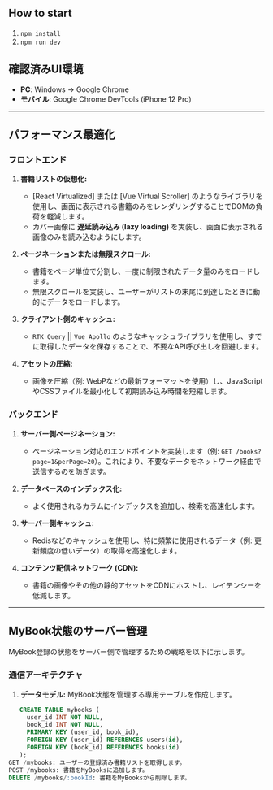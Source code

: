 ## How to start

1. `npm install`
2. `npm run dev`

## 確認済みUI環境

- **PC**: Windows → Google Chrome
- **モバイル**: Google Chrome DevTools (iPhone 12 Pro)

---

## パフォーマンス最適化

### フロントエンド

1. **書籍リストの仮想化:**

   - [React Virtualized] または [Vue Virtual Scroller] のようなライブラリを使用し、画面に表示される書籍のみをレンダリングすることでDOMの負荷を軽減します。
   - カバー画像に **遅延読み込み (lazy loading)** を実装し、画面に表示される画像のみを読み込むようにします。

2. **ページネーションまたは無限スクロール:**

   - 書籍をページ単位で分割し、一度に制限されたデータ量のみをロードします。
   - 無限スクロールを実装し、ユーザーがリストの末尾に到達したときに動的にデータをロードします。

3. **クライアント側のキャッシュ:**

   - `RTK Query` || `Vue Apollo` のようなキャッシュライブラリを使用し、すでに取得したデータを保存することで、不要なAPI呼び出しを回避します。

4. **アセットの圧縮:**
   - 画像を圧縮（例: WebPなどの最新フォーマットを使用）し、JavaScriptやCSSファイルを最小化して初期読み込み時間を短縮します。

### バックエンド

1. **サーバー側ページネーション:**

   - ページネーション対応のエンドポイントを実装します（例: `GET /books?page=1&perPage=20`）。これにより、不要なデータをネットワーク経由で送信するのを防ぎます。

2. **データベースのインデックス化:**

   - よく使用されるカラムにインデックスを追加し、検索を高速化します。

3. **サーバー側キャッシュ:**

   - Redisなどのキャッシュを使用し、特に頻繁に使用されるデータ（例: 更新頻度の低いデータ）の取得を高速化します。

4. **コンテンツ配信ネットワーク (CDN):**
   - 書籍の画像やその他の静的アセットをCDNにホストし、レイテンシーを低減します。

---

## MyBook状態のサーバー管理

MyBook登録の状態をサーバー側で管理するための戦略を以下に示します。

### 通信アーキテクチャ

1. **データモデル:**
   MyBook状態を管理する専用テーブルを作成します。

```sql
   CREATE TABLE mybooks (
     user_id INT NOT NULL,
     book_id INT NOT NULL,
     PRIMARY KEY (user_id, book_id),
     FOREIGN KEY (user_id) REFERENCES users(id),
     FOREIGN KEY (book_id) REFERENCES books(id)
   );
GET /mybooks: ユーザーの登録済み書籍リストを取得します。
POST /mybooks: 書籍をMyBooksに追加します。
DELETE /mybooks/:bookId: 書籍をMyBooksから削除します。
```

